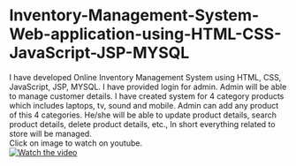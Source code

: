 # Inventory-Management-System-Web-application-using-HTML-CSS-JavaScript-JSP-MYSQL
I have developed Online Inventory Management System using HTML, CSS, JavaScript, JSP, MYSQL. I have provided login for admin. Admin will be able to manage customer details. I have created system for 4 category products which includes laptops, tv, sound and mobile. Admin can add any product of this 4 categories. He/she will be able to update product details, search product details, delete product details, etc., In short everything related to store will be managed.<br/>
Click on image to watch on youtube.<br/>
[![Watch the video](https://img.youtube.com/vi/LofOK9iS-yQ/maxresdefault.jpg)](https://youtu.be/LofOK9iS-yQ)</center>
